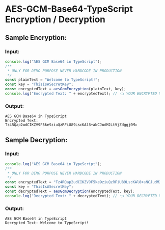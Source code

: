 # AES-GCM-Base64-TypeScript Encryption / Decryption

## Sample Encryption:

### Input:

```TypeScript
console.log("AES GCM Base64 in TypeScript");
/**
 * ONLY FOR DEMO PURPOSE NEVER HARDCODE IN PRODUCTION
 */
const plainText = "Welcome to TypeScript!";
const key = "ThisIsASecretKey";
const encryptedText = aesGcmEncryption(plainText, key);
console.log("Encrypted Text: " + encryptedText); // 👈 YOUR ENCRYPTED VALUE HERE
```

### Output:

```
AES GCM Base64 in TypeScript
Encrypted Text: Tz4RQap2udCIKZV9F5ke9ziuQzRFiU89LscKAl8+aNCJudM2LtVjZdggj0M=
```

## Sample Decryption:

### Input:

```TypeScript
console.log("AES GCM Base64 in TypeScript");
/**
 * ONLY FOR DEMO PURPOSE NEVER HARDCODE IN PRODUCTION
 */
const encryptedText = "Tz4RQap2udCIKZV9F5ke9ziuQzRFiU89LscKAl8+aNCJudM2LtVjZdggj0M=";
const key = "ThisIsASecretKey";
const decryptedText = aesGcmDecryption(encryptedText, key);
console.log("Decrypted Text: " + decryptedText); // 👈 YOUR DECRYPTED VALUE HERE
```

### Output:

```
AES GCM Base64 in TypeScript
Decrypted Text: Welcome to TypeScript!
```